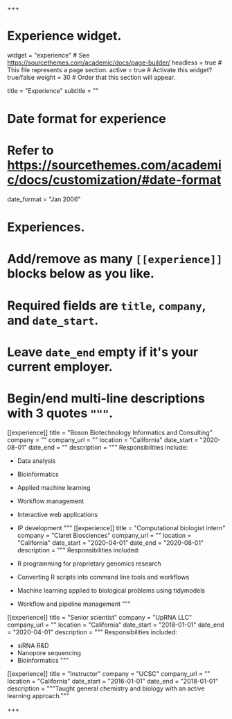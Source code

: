 +++
# Experience widget.
widget = "experience"  # See https://sourcethemes.com/academic/docs/page-builder/
headless = true  # This file represents a page section.
active = true  # Activate this widget? true/false
weight = 30  # Order that this section will appear.
 
title = "Experience"
subtitle = ""

# Date format for experience
#   Refer to https://sourcethemes.com/academic/docs/customization/#date-format
date_format = "Jan 2006"

# Experiences.
#   Add/remove as many `[[experience]]` blocks below as you like.
#   Required fields are `title`, `company`, and `date_start`.
#   Leave `date_end` empty if it's your current employer.
#   Begin/end multi-line descriptions with 3 quotes `"""`.
[[experience]]
  title = "Boson Biotechnology Informatics and Consulting"
  company = ""
  company_url = ""
  location = "California"
  date_start = "2020-08-01"
  date_end = ""
  description = """
  Responsibilities include:
  
  * Data analysis
  * Bioinformatics
  * Applied machine learning
  * Workflow management
  * Interactive web applications
  * IP development
  """
[[experience]]
  title = "Computational biologist intern"
  company = "Claret Biosciences"
  company_url = ""
  location = "California"
  date_start = "2020-04-01" 
  date_end = "2020-08-01"
  description = """
  Responsibilities included:
  
  * R programming for proprietary genomics research
  * Converting R scripts into command line tools and workflows
  * Machine learning applied to biological problems using tidymodels
  * Workflow and pipeline management
  """

[[experience]]
  title = "Senior scientist"
  company = "UpRNA LLC"
  company_url = ""
  location = "California"
  date_start = "2018-01-01"
  date_end = "2020-04-01"
  description = """
  Responsibilities included:
  
  * siRNA R&D
  * Nanopore sequencing
  * Bioinformatics
  """

[[experience]]
  title = "Instructor"
  company = "UCSC"
  company_url = ""
  location = "California"
  date_start = "2016-01-01"
  date_end = "2018-01-01"
  description = """Taught general chemistry and biology with an active learning approach."""

+++
